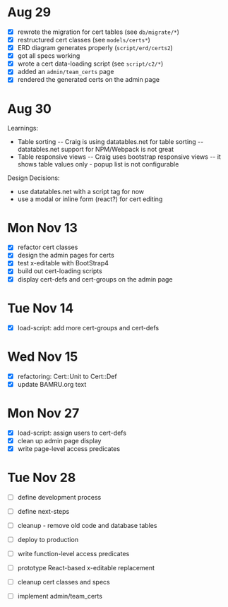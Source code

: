 # Aug 29

- [x] rewrote the migration for cert tables (see `db/migrate/*`)
- [x] restructured cert classes (see `models/certs*`)
- [x] ERD diagram generates properly (`script/erd/certs2`)
- [x] got all specs working
- [x] wrote a cert data-loading script (see `script/c2/*`)
- [x] added an `admin/team_certs` page
- [x] rendered the generated certs on the admin page

# Aug 30

Learnings:
- Table sorting
-- Craig is using datatables.net for table sorting
-- datatables.net support for NPM/Webpack is not great
- Table responsive views
-- Craig uses bootstrap responsive views
-- it shows table values only - popup list is not configurable

Design Decisions:
- use datatables.net with a script tag for now
- use a modal or inline form (react?) for cert editing

# Mon Nov 13

- [x] refactor cert classes
- [x] design the admin pages for certs
- [x] test x-editable with BootStrap4
- [x] build out cert-loading scripts
- [x] display cert-defs and cert-groups on the admin page

# Tue Nov 14

- [x] load-script: add more cert-groups and cert-defs

# Wed Nov 15

- [x] refactoring: Cert::Unit to Cert::Def
- [x] update BAMRU.org text

# Mon Nov 27

- [x] load-script: assign users to cert-defs
- [x] clean up admin page display
- [x] write page-level access predicates

# Tue Nov 28

- [ ] define development process
- [ ] define next-steps
- [ ] cleanup - remove old code and database tables
- [ ] deploy to production

- [ ] write function-level access predicates
- [ ] prototype React-based x-editable replacement
- [ ] cleanup cert classes and specs 
- [ ] implement admin/team_certs
